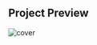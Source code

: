 ## Project Preview
![cover](https://github.com/Razy-F/expense-tracker/assets/105067767/e0e9789d-e876-4bd4-ad82-06308760ea72)
